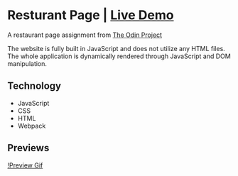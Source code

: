 # Resturant Page | [Live Demo](https://agracanin.github.io/restaurant-page/)

A restaurant page assignment from [The Odin Project](https://www.theodinproject.com/lessons/node-path-javascript-restaurant-page)

The website is fully built in JavaScript and does not utilize any HTML files. The whole application is dynamically rendered through JavaScript and DOM manipulation.

## Technology

- JavaScript
- CSS
- HTML
- Webpack

## Previews
[!Preview Gif](/dist/images/preview.gif)